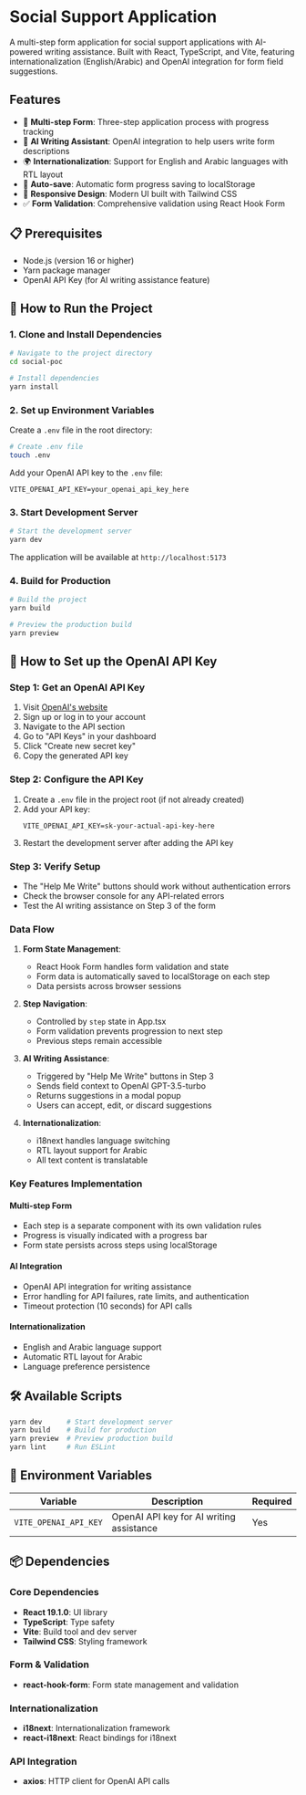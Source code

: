 # Social Support Application

A multi-step form application for social support applications with AI-powered writing assistance. Built with React, TypeScript, and Vite, featuring internationalization (English/Arabic) and OpenAI integration for form field suggestions.

## Features

- 📝 **Multi-step Form**: Three-step application process with progress tracking
- 🤖 **AI Writing Assistant**: OpenAI integration to help users write form descriptions
- 🌍 **Internationalization**: Support for English and Arabic languages with RTL layout
- 💾 **Auto-save**: Automatic form progress saving to localStorage
- 📱 **Responsive Design**: Modern UI built with Tailwind CSS
- ✅ **Form Validation**: Comprehensive validation using React Hook Form

## 📋 Prerequisites

- Node.js (version 16 or higher)
- Yarn package manager
- OpenAI API Key (for AI writing assistance feature)

## 🚀 How to Run the Project

### 1. Clone and Install Dependencies

```bash
# Navigate to the project directory
cd social-poc

# Install dependencies
yarn install
```

### 2. Set up Environment Variables

Create a `.env` file in the root directory:

```bash
# Create .env file
touch .env
```

Add your OpenAI API key to the `.env` file:

```env
VITE_OPENAI_API_KEY=your_openai_api_key_here
```

### 3. Start Development Server

```bash
# Start the development server
yarn dev
```

The application will be available at `http://localhost:5173`

### 4. Build for Production

```bash
# Build the project
yarn build

# Preview the production build
yarn preview
```

## 🔑 How to Set up the OpenAI API Key

### Step 1: Get an OpenAI API Key

1. Visit [OpenAI's website](https://platform.openai.com/)
2. Sign up or log in to your account
3. Navigate to the API section
4. Go to "API Keys" in your dashboard
5. Click "Create new secret key"
6. Copy the generated API key

### Step 2: Configure the API Key

1. Create a `.env` file in the project root (if not already created)
2. Add your API key:
   ```env
   VITE_OPENAI_API_KEY=sk-your-actual-api-key-here
   ```
3. Restart the development server after adding the API key

### Step 3: Verify Setup

- The "Help Me Write" buttons should work without authentication errors
- Check the browser console for any API-related errors
- Test the AI writing assistance on Step 3 of the form

### Data Flow

1. **Form State Management**:

   - React Hook Form handles form validation and state
   - Form data is automatically saved to localStorage on each step
   - Data persists across browser sessions

2. **Step Navigation**:

   - Controlled by `step` state in App.tsx
   - Form validation prevents progression to next step
   - Previous steps remain accessible

3. **AI Writing Assistance**:

   - Triggered by "Help Me Write" buttons in Step 3
   - Sends field context to OpenAI GPT-3.5-turbo
   - Returns suggestions in a modal popup
   - Users can accept, edit, or discard suggestions

4. **Internationalization**:
   - i18next handles language switching
   - RTL layout support for Arabic
   - All text content is translatable

### Key Features Implementation

#### Multi-step Form

- Each step is a separate component with its own validation rules
- Progress is visually indicated with a progress bar
- Form state persists across steps using localStorage

#### AI Integration

- OpenAI API integration for writing assistance
- Error handling for API failures, rate limits, and authentication
- Timeout protection (10 seconds) for API calls

#### Internationalization

- English and Arabic language support
- Automatic RTL layout for Arabic
- Language preference persistence

## 🛠️ Available Scripts

```bash
yarn dev      # Start development server
yarn build    # Build for production
yarn preview  # Preview production build
yarn lint     # Run ESLint
```

## 🔧 Environment Variables

| Variable              | Description                              | Required |
| --------------------- | ---------------------------------------- | -------- |
| `VITE_OPENAI_API_KEY` | OpenAI API key for AI writing assistance | Yes      |

## 📦 Dependencies

### Core Dependencies

- **React 19.1.0**: UI library
- **TypeScript**: Type safety
- **Vite**: Build tool and dev server
- **Tailwind CSS**: Styling framework

### Form & Validation

- **react-hook-form**: Form state management and validation

### Internationalization

- **i18next**: Internationalization framework
- **react-i18next**: React bindings for i18next

### API Integration

- **axios**: HTTP client for OpenAI API calls
